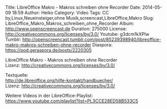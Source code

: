 Title: LibreOffice Makro - Makros schreiben ohne Recorder
Date: 2014-05-09 18:59
Author: Heiko
Category: Video
Tags: CC by,Linux,Neueinsteiger,ohne Musik,screencast,LibreOffice,Makro
Slug: LibreOffice_Makro_Makros_schreiben_ohne_Recorder
Album: http://www.openscreencast.de
Duration: 275000
License: http://creativecommons.org/licenses/by/3.0/
Youtube: g3dcm1kXPlw
Tumblr: http://openscreencast.tumblr.com/post/85239398940/libreoffice-makro-makros-schreiben-ohne-recorder
Diaspora: https://pod.geraspora.de/posts/2220305

LibreOffice Makro - Makros schreiben ohne Recorder  
Lizenz: <http://creativecommons.org/licenses/by/3.0/>  
  
Textquelle:  
<http://de.libreoffice.org/hilfe-kontakt/handbuecher/>  
Lizenz: <http://creativecommons.org/licenses/by/3.0/>  
  
Weitere Videos in der LibreOffice-Playlist:
<https://www.youtube.com/playlist?list=PL3CCE28ED58B533C5>  
  

